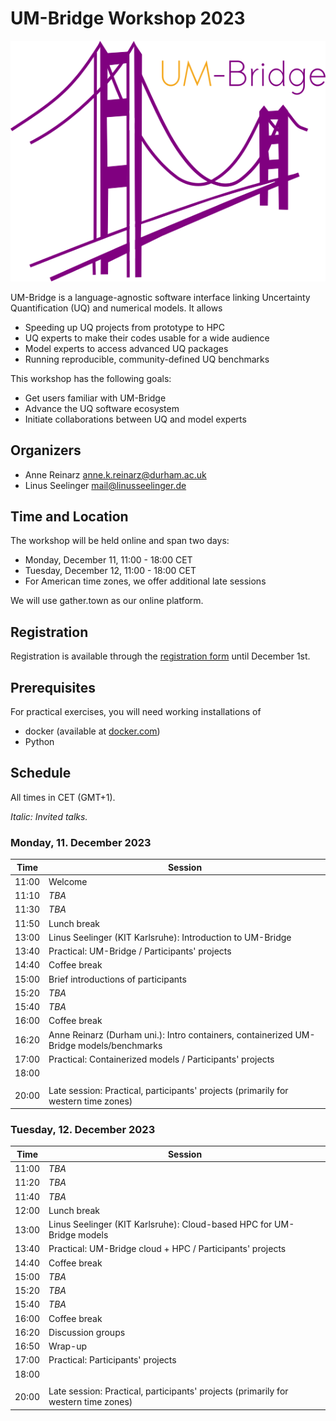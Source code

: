 # UM-Bridge Workshop 2023

![UM-Bridge logo](/UM-bridge.png)

UM-Bridge is a language-agnostic software interface linking Uncertainty Quantification (UQ) and numerical models. It allows

* Speeding up UQ projects from prototype to HPC
* UQ experts to make their codes usable for a wide audience
* Model experts to access advanced UQ packages
* Running reproducible, community-defined UQ benchmarks

This workshop has the following goals:

* Get users familiar with UM-Bridge
* Advance the UQ software ecosystem
* Initiate collaborations between UQ and model experts

## Organizers

* Anne Reinarz [anne.k.reinarz@durham.ac.uk](mailto:anne.k.reinarz@durham.ac.uk)
* Linus Seelinger [mail@linusseelinger.de](mailto:mail@linusseelinger.de)

## Time and Location

The workshop will be held online and span two days:
* Monday, December 11, 11:00 - 18:00 CET
* Tuesday, December 12, 11:00 - 18:00 CET
* For American time zones, we offer additional late sessions

We will use gather.town as our online platform.

## Registration

Registration is available through the [registration form](https://forms.gle/Y9Ywsg126rWRJnzG9) until December 1st.

## Prerequisites

For practical exercises, you will need working installations of
* docker (available at [docker.com](https://www.docker.com/))
* Python

## Schedule

All times in CET (GMT+1).

*Italic: Invited talks.*

### Monday, 11. December 2023

| Time | Session |
| --- | --- |
| 11:00 | Welcome |
| 11:10 | *TBA* |
| 11:30 | *TBA* |
| 11:50 | Lunch break |
| 13:00 | Linus Seelinger (KIT Karlsruhe): Introduction to UM-Bridge |
| 13:40 | Practical: UM-Bridge / Participants' projects |
| 14:40 | Coffee break |
| 15:00 | Brief introductions of participants |
| 15:20 | *TBA* |
| 15:40 | *TBA* |
| 16:00 | Coffee break |
| 16:20 | Anne Reinarz (Durham uni.): Intro containers, containerized UM-Bridge models/benchmarks |
| 17:00 | Practical: Containerized models / Participants' projects |
| 18:00 | |
|  |  |
| 20:00 | Late session: Practical, participants' projects (primarily for western time zones) |

### Tuesday, 12. December 2023

| Time | Session |
| --- | --- |
| 11:00 | *TBA* |
| 11:20 | *TBA* |
| 11:40 | *TBA* |
| 12:00 | Lunch break |
| 13:00 | Linus Seelinger (KIT Karlsruhe): Cloud-based HPC for UM-Bridge models |
| 13:40 | Practical: UM-Bridge cloud + HPC / Participants' projects |
| 14:40 | Coffee break |
| 15:00 | *TBA* |
| 15:20 | *TBA* |
| 15:40 | *TBA* |
| 16:00 | Coffee break |
| 16:20 | Discussion groups |
| 16:50 | Wrap-up |
| 17:00 | Practical: Participants' projects |
| 18:00 | |
|  |  |
| 20:00 | Late session: Practical, participants' projects (primarily for western time zones) |
